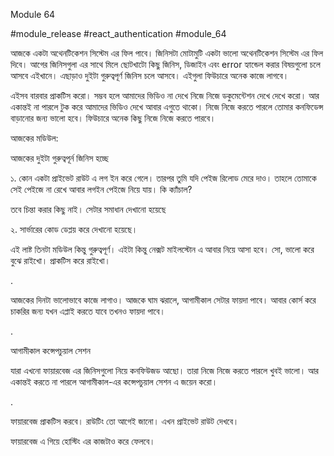 Module 64



#module_release #react_authentication #module_64

আজকে একটা অথেনটিকেশন সিস্টেম এর ফিল পাবে। জিনিসটা মোটামুটি একটা ভালো অথেনটিকেশন সিস্টেম এর ফিল দিবে। আগের জিনিসগুলা এর সাথে মিলে ছোটখাটো কিছু জিনিস, ডিজাইন এবং error হ্যান্ডেল করার বিষয়গুলো চলে আসবে এইখানে। এছাড়াও দুইটা গুরুত্বপূর্ণ জিনিস চলে আসবে। এইগুলা ফিউচারে অনেক কাজে লাগবে। 



এইসব বারবার প্রাকটিস করো। সম্ভব হলে আমাদের ভিডিও না দেখে নিজে নিজে ডকুমেন্টেশন দেখে দেখে করো। আর একান্তই না পারলে টুক করে আমাদের ভিডিও দেখে আবার এগুতে থাকো। নিজে নিজে করতে পারলে তোমার কনফিডেন্স বাড়ানোর জন্য ভালো হবে। ফিউচারে অনেক কিছু নিজে নিজে করতে পারবে। 



আজকের মডিউল:

আজকের দুইটা গুরুত্বপূর্ন জিনিস হচ্ছে 



১. কোন একটা প্রাইভেট রাউট এ লগ ইন করে গেলে। তারপর তুমি যদি পেইজ রিলোড মেরে দাও। তাহলে তোমাকে সেই পেইজে না রেখে আবার লগইন পেইজে নিয়ে যায়। কি ক্যাঁচাল?

তবে চিন্তা করার কিছু নাই। সেটার সমাধান দেখানো হয়েছে 

২. সার্ভারের কোড ডেপ্লয় করে দেখানো হয়েছে।  





এই লাষ্ট তিনটা মডিউল কিন্তু গুরুত্বপূর্ণ। এইটা কিন্তু নেক্সট মাইলস্টোন এ আবার নিয়ে আসা হবে। সো, ভালো করে বুঝে রাইখো। প্রাকটিস করে রাইখো। 

.



আজকের দিনটা ভালোভাবে কাজে লাগাও। আজকে ঘাম ঝরালে, আগামীকাল সেটার ফায়দা পাবে। আবার কোর্স করে চাকরির জন্য যখন এপ্লাই করতে যাবে তখনও ফায়দা পাবে। 



.





আগামীকাল কন্সেপচুয়াল সেশন

যারা এখনো ফায়ারবেজ এর জিনিসগুলো নিয়ে কনফিউজড আছো। তারা নিজে নিজে করতে পারলে খুবই ভালো। আর একান্তই করতে না পারলে আগামীকাল-এর কন্সেপচুয়াল সেশন এ জয়েন করো।  



.



ফায়ারবেজ প্রাকটিস করবে। রাউটিং তো আগেই জানো। এখন প্রাইভেট রাউট দেখবে। 

ফায়ারবেজ এ গিয়ে হোস্টিং এর কাজটাও করে ফেলবে। 


